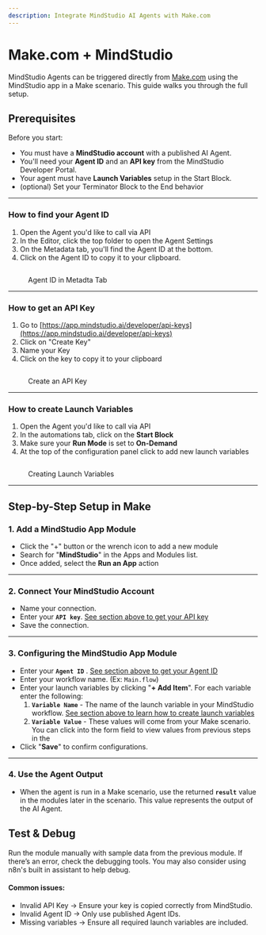 ```yaml
---
description: Integrate MindStudio AI Agents with Make.com
---
```


# Make.com + MindStudio

MindStudio Agents can be triggered directly from [Make.com](https://www.make.com/) using the MindStudio app in a Make scenario. This guide walks you through the full setup.

## Prerequisites

Before you start:

* You must have a **MindStudio account** with a published AI Agent.
* You'll need your **Agent ID** and an **API key** from the MindStudio Developer Portal.
* Your agent must have **Launch Variables** setup in the Start Block.
* (optional) Set your Terminator Block to the End behavior

***

### How to find your Agent ID

1. Open the Agent you'd like to call via API
2. In the Editor, click the top folder to open the Agent Settings
3. On the Metadata tab, you'll find the Agent ID at the bottom.
4. Click on the Agent ID to copy it to your clipboard.

<figure><img src="../.gitbook/assets/Screenshot 2025-05-05 at 12.59.51 PM.png" alt=""><figcaption><p>Agent ID in Metadta Tab</p></figcaption></figure>

***

### How to get an API Key

1. Go to [https://app.mindstudio.ai/developer/api-keys](https://app.mindstudio.ai/developer/api-keys)
2. Click on "Create Key"
3. Name your Key
4. Click on the key to copy it to your clipboard

<figure><img src="../.gitbook/assets/Screenshot 2025-05-05 at 1.04.24 PM.png" alt=""><figcaption><p>Create an API Key</p></figcaption></figure>

***

### How to create Launch Variables

1. Open the Agent you'd like to call via API
2. In the automations tab, click on the **Start Block**
3. Make sure your **Run Mode** is set to **On-Demand**
4. At the top of the configuration panel click to add new launch variables

<figure><img src="../.gitbook/assets/Screenshot 2025-05-05 at 1.07.54 PM.png" alt=""><figcaption><p>Creating Launch Variables</p></figcaption></figure>

***

## Step-by-Step Setup in Make

### 1. Add a MindStudio App Module

* Click the "+" button or the wrench icon to add a new module
* Search for "**MindStudio**" in the Apps and Modules list.
* Once added, select the **Run an App** action

***

### 2. Connect Your MindStudio Account

* Name your connection.
* Enter your **`API key`**.  [See section above to get your API key](make.com-+-mindstudio.md#how-to-get-an-api-key)
* Save the connection.

***

### 3. Configuring the MindStudio App Module

* Enter your **`Agent ID`** . [See section above to get your Agent ID](make.com-+-mindstudio.md#how-to-find-your-agent-id)
* Enter your workflow name. (Ex: `Main.flow`)
* Enter your launch variables by clicking "**+ Add Item**". For each variable enter the following:
  1. **`Variable Name`** - The name of the launch variable in your MindStudio workflow. [See section above to learn how to create launch variables](make.com-+-mindstudio.md#how-to-create-launch-variables)
  2. **`Variable Value`** - These values will come from your Make scenario. You can click into the form field to view values from previous steps in the&#x20;
* Click "**Save**" to confirm configurations.

***

### 4. Use the Agent Output&#x20;

* When the agent is run in a Make scenario, use the returned **`result`** value in the modules later in the scenario. This value represents the output of the AI Agent.



## Test & Debug <a href="#test-and-debug" id="test-and-debug"></a>

Run the module manually with sample data from the previous module. If there’s an error, check the debugging tools. You may also consider using n8n's built in assistant to help debug.

#### Common issues: <a href="#common-issues" id="common-issues"></a>

* Invalid API Key → Ensure your key is copied correctly from MindStudio.
* Invalid Agent ID → Only use published Agent IDs.
* Missing variables → Ensure all required launch variables are included.

